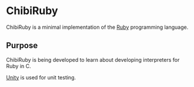 # ChibiRuby

ChibiRuby is a minimal implementation of the [Ruby](http://www.ruby-lang.org/) programming language.

## Purpose

ChibiRuby is being developed to learn about developing interpreters for Ruby in C.

[Unity](http://github.com/ThrowTheSwitch/Unity) is used for unit testing.
